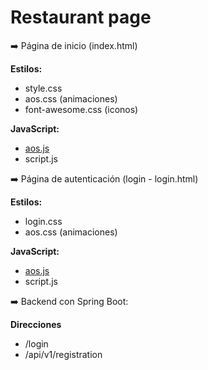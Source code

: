 # Restaurant page

➡️ Página de inicio (index.html)

**Estilos:**
 - style.css
 - aos.css (animaciones)
 - font-awesome.css (iconos)
 
 
 **JavaScript:**
  - [aos.js](https://michalsnik.github.io/aos/ "aos.js")
  - script.js
  
➡️ Página de autenticación (login - login.html)

**Estilos:**
- login.css
- aos.css (animaciones)

**JavaScript:**
  - [aos.js](https://michalsnik.github.io/aos/ "aos.js")
  - script.js
 
➡️ Backend con Spring Boot:

**Direcciones**
 - /login
 - /api/v1/registration
